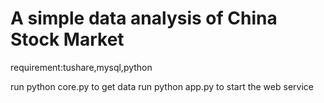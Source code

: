 A simple data analysis of China Stock Market
===

requirement:tushare,mysql,python

run python core.py to get data
run python app.py to start the web service
